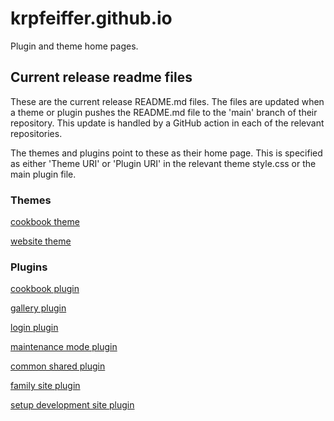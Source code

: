 # krpfeiffer.github.io
Plugin and theme home pages.

## Current release readme files
These are the current release README.md files.
The files are updated when a theme or plugin pushes the README.md file to the 'main' branch of their repository. This update is handled by a GitHub action in each of the relevant repositories.

The themes and plugins point to these as their home page.
This is  specified as either 'Theme URI' or 'Plugin URI' in the relevant theme style.css or the main plugin file.

### Themes

[cookbook theme](./cookBook/README.md)

[website theme](./webSite/README.md)

### Plugins

[cookbook plugin](./pfic/README.md)

[gallery plugin](./pGallery/README.md)

[login plugin](./pLogin/README.md)

[maintenance mode plugin](./pMaintenance/README.md)

[common shared plugin](./pNet/README.md)

[family site plugin](./pSite/README.md)

[setup development site plugin](./setupDev/README.md)
